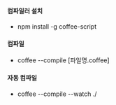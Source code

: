 #### 컴파일러 설치
- npm install -g coffee-script

#### 컴파일
- coffee --compile [파일명.coffee]

#### 자동 컴파일
- coffee --compile --watch ./